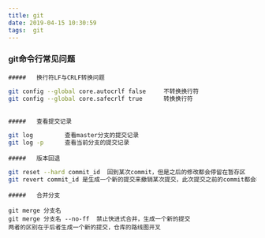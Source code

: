 ```yaml
---
title: git
date: 2019-04-15 10:30:59
tags:  git
---
```


### git命令行常见问题

	##### 	换行符LF与CRLF转换问题

```bash
git config --global core.autocrlf false		不转换换行符
git config --global core.safecrlf true		转换换行符
	
```

	##### 	查看提交记录

```bash
git log			查看master分支的提交记录
git log -p		查看当前分支的提交记录
```

	##### 	版本回退

```bash
git reset --hard commit_id  回到某次commit，但是之后的修改都会停留在暂存区
git revert commit_id 是生成一个新的提交来撤销某次提交，此次提交之前的commit都会被保留
```

	##### 	合并分支

```
git merge 分支名  
git merge 分支名 --no-ff  禁止快进式合并，生成一个新的提交
两者的区别在于后者生成一个新的提交，仓库的路线图开叉
```

